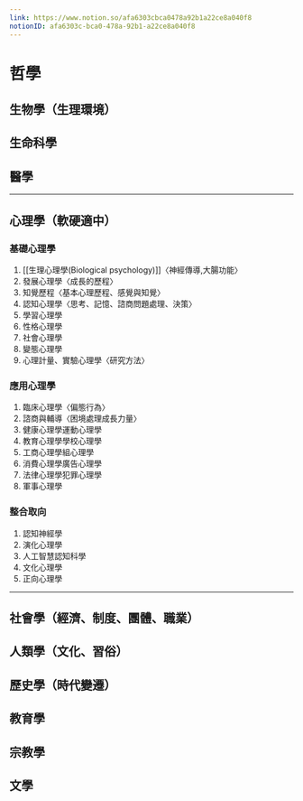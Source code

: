 ```yaml
---
link: https://www.notion.so/afa6303cbca0478a92b1a22ce8a040f8
notionID: afa6303c-bca0-478a-92b1-a22ce8a040f8
---
```

# 哲學
## 生物學（生理環境）
## 生命科學
## 醫學
---
## 心理學（軟硬適中）
### 基礎心理學
1. [[生理心理學(Biological psychology)]]〈神經傳導,大腸功能〉
2. 發展心理學〈成長的歷程〉
3. 知覺歷程〈基本心理歷程、感覺與知覺〉
4. 認知心理學〈思考、記憶、諮商問題處理、決策〉
5. 學習心理學
6. 性格心理學
7. 社會心理學
8. 變態心理學
9. 心理計量、實驗心理學〈研究方法〉
### 應用心理學
1. 臨床心理學〈偏態行為〉
2. 諮商與輔導〈困境處理成長力量〉
3. 健康心理學運動心理學
4. 教育心理學學校心理學
5. 工商心理學組心理學
6. 消費心理學廣告心理學
7. 法律心理學犯罪心理學
8. 軍事心理學
### 整合取向
1. 認知神經學
2. 演化心理學
3. 人工智慧認知科學
4. 文化心理學
5. 正向心理學
---
## 社會學（經濟、制度、團體、職業）
## 人類學（文化、習俗）
## 歷史學（時代變遷）
## 教育學
## 宗教學
## 文學